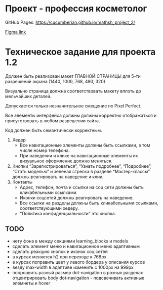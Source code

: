 # Проект - профессия косметолог

GitHub Pages: https://cucumberian.github.io/mathsh_project_2/

[Figma link](https://www.figma.com/file/mo3OGOlMR3YzYshZO3ogjP/ValMary-2-%D0%B9-%D0%BF%D1%80%D0%BE%D0%B5%D0%BA%D1%82?node-id=0-1&t=x81CcAygJaIElAc1-0)

# Техническое задание для проекта 1.2
Должен быть реализован макет ГЛАВНОЙ СТРАНИЦЫ для 5-ти разрешений экрана (1440, 1000, 768, 480, 320). 

Визуально страница должна соответствовать макету вплоть до мельчайших деталей. 

Допускается только незначительное смещение по Pixel Perfect. 

Все элементы интерфейса должны должны корректно отображаться и присутствовать в любом разрешении сайта. 

Код должен быть семантически корректным.

1. Хедер
    - Все навигационные элементы должны быть ссылками, в том числе номер телефона.
    - При наведении и клике на навигационные элементы их визуальное оформление должно меняться.
2. Кнопки “Зарегистрироваться”, “Узнать подробнее”, “Подробнее”, “Стать моделью” и зеленая стрелка в разделе “Мастер-классы” должны реагировать на наведение и клик.
3. Контакты
    - Адрес, телефон, почта и ссылки на соц сети должны быть кликабельными ссылками.
    - Иконки соцсетей должны реагировать на наведение.
    - Все ссылки на разделы должны быть кликабельными ссылками, соответствующими хедеру.
    - “Политика конфиденциальности” это кнопка.


## TODO

- нету фона в между секциями learning_blocks и models
- сделать элемент меню и навигационное меню адаптивным
- сделать реакцию кнопок и иконок соц сетей
- в курсах меняется h2 при переходе к 768px
- в курсах поправить цвет у левого бордера у описания курсов
- везду max-width в адаптиве изменить с 1000px на 999px
- попроавить разный размер dot-navigation в разных разделах
отцентрировать body
dot-navigation - подсвечивать активные элемнеты и hover
